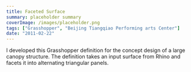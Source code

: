 ```yaml
---
title: Faceted Surface
summary: placeholder summary
coverImage: /images/placeholder.png
tags: ["Grasshopper", "Beijing Tiangqiao Performing arts Center"]
date: "2011-02-22"
---
```


I developed this Grasshopper definition for the concept design of a large canopy structure. The definition takes an input surface from Rhino and facets it into alternating triangular panels.
